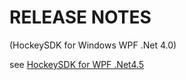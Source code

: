 ﻿RELEASE NOTES
=========
(HockeySDK for Windows WPF .Net 4.0)

see [HockeySDK for WPF .Net4.5](../HockeySDK_WPF45/README.MD)